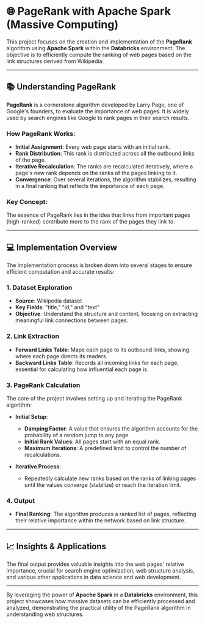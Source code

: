 # 🌐 PageRank with Apache Spark (Massive Computing)

This project focuses on the creation and implementation of the **PageRank** algorithm using **Apache Spark** within the **Databricks** environment. The objective is to efficiently compute the ranking of web pages based on the link structures derived from Wikipedia.

---

## 📚 Understanding PageRank

**PageRank** is a cornerstone algorithm developed by Larry Page, one of Google's founders, to evaluate the importance of web pages. It is widely used by search engines like Google to rank pages in their search results.

### How PageRank Works:
- **Initial Assignment**: Every web page starts with an initial rank.
- **Rank Distribution**: This rank is distributed across all the outbound links of the page.
- **Iterative Recalculation**: The ranks are recalculated iteratively, where a page's new rank depends on the ranks of the pages linking to it.
- **Convergence**: Over several iterations, the algorithm stabilizes, resulting in a final ranking that reflects the importance of each page.

### Key Concept:
The essence of PageRank lies in the idea that links from important pages (high-ranked) contribute more to the rank of the pages they link to.

---

## 💻 Implementation Overview

The implementation process is broken down into several stages to ensure efficient computation and accurate results:

### 1. **Dataset Exploration**
   - **Source**: Wikipedia dataset
   - **Key Fields**: "title," "id," and "text"
   - **Objective**: Understand the structure and content, focusing on extracting meaningful link connections between pages.

### 2. **Link Extraction**
   - **Forward Links Table**: Maps each page to its outbound links, showing where each page directs its readers.
   - **Backward Links Table**: Records all incoming links for each page, essential for calculating how influential each page is.

### 3. **PageRank Calculation**
   The core of the project involves setting up and iterating the PageRank algorithm:

   - **Initial Setup**:
     - **Damping Factor**: A value that ensures the algorithm accounts for the probability of a random jump to any page.
     - **Initial Rank Values**: All pages start with an equal rank.
     - **Maximum Iterations**: A predefined limit to control the number of recalculations.

   - **Iterative Process**:
     - Repeatedly calculate new ranks based on the ranks of linking pages until the values converge (stabilize) or reach the iteration limit.

### 4. **Output**
   - **Final Ranking**: The algorithm produces a ranked list of pages, reflecting their relative importance within the network based on link structure.

---

## 📈 Insights & Applications

The final output provides valuable insights into the web pages' relative importance, crucial for search engine optimization, web structure analysis, and various other applications in data science and web development.

---

By leveraging the power of **Apache Spark** in a **Databricks** environment, this project showcases how massive datasets can be efficiently processed and analyzed, demonstrating the practical utility of the PageRank algorithm in understanding web structures.

